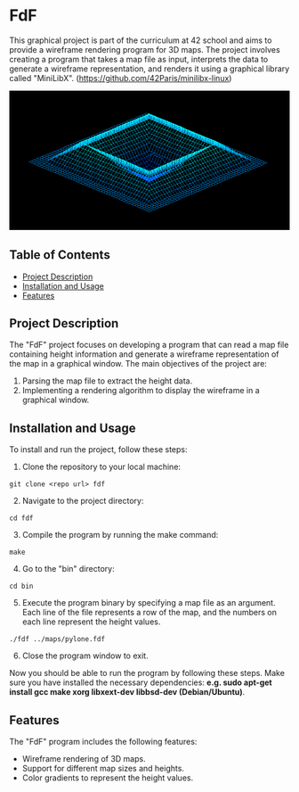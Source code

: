 # FdF

This graphical project is part of the curriculum at 42 school and aims to provide a wireframe rendering program for 3D maps. The project involves creating a program that takes a map file as input, interprets the data to generate a wireframe representation, and renders it using a graphical library called "MiniLibX". (https://github.com/42Paris/minilibx-linux)

![pylone](./3D_wireframe_results/pylone.png)

## Table of Contents

- [Project Description](#project-description)
- [Installation and Usage](#installation-and-usage)
- [Features](#features)

## Project Description

The "FdF" project focuses on developing a program that can read a map file containing height information and generate a wireframe representation of the map in a graphical window. The main objectives of the project are:

1. Parsing the map file to extract the height data.
2. Implementing a rendering algorithm to display the wireframe in a graphical window.

## Installation and Usage

To install and run the project, follow these steps:

1. Clone the repository to your local machine:

```
git clone <repo url> fdf
```

2. Navigate to the project directory:

```
cd fdf
```

3. Compile the program by running the make command:

```
make
```

4. Go to the "bin" directory:

```
cd bin
```

5. Execute the program binary by specifying a map file as an argument. Each line of the file represents a row of the map, and the numbers on each line represent the height values.

```
./fdf ../maps/pylone.fdf
```

6. Close the program window to exit.

Now you should be able to run the program by following these steps. Make sure you have installed the necessary dependencies: **e.g. sudo apt-get install gcc make xorg libxext-dev libbsd-dev (Debian/Ubuntu)**.

## Features

The "FdF" program includes the following features:

- Wireframe rendering of 3D maps.
- Support for different map sizes and heights.
- Color gradients to represent the height values.